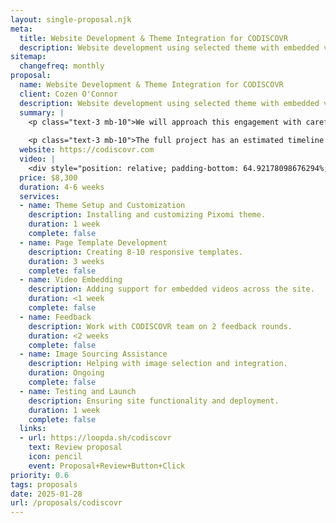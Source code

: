 ```yaml
---
layout: single-proposal.njk
meta:
  title: Website Development & Theme Integration for CODISCOVR
  description: Website development using selected theme with embedded video support.
sitemap:
  changefreq: monthly
proposal:
  name: Website Development & Theme Integration for CODISCOVR
  client: Cozen O'Connor
  description: Website development using selected theme with embedded video support.
  summary: |
    <p class="text-3 mb-10">We will approach this engagement with careful consideration and thoughtful execution, ensuring that every phase of the process is handled with precision and purpose. By following a structured timeline with clearly defined milestones, we will ensure progress remains aligned with your vision. The investment for this work can be found in <a href="{{ proposal.links[0].url }}" target="_blank" class="link plausible-event-name=Proposal+Sign+Link+Click">your proposal</a>.</p>
    
    <p class="text-3 mb-10">The full project has an estimated timeline of 4-6 weeks to deliver an effective outcome. Please feel free to read more <a href="/about" target="_blank" class="link plausible-event-name=Proposal+About+Link+Click">about us</a> or refer to our <a href="/faq" target="_blank" class="link plausible-event-name=Proposal+FAQ+Link+Click">commonly asked questions</a>.</p>
  website: https://codiscovr.com
  video: |
    <div style="position: relative; padding-bottom: 64.92178098676294%; height: 0;"><iframe src="https://www.loom.com/embed/c46f5baa13154eda995786f1a5ca4930?sid=c69b0692-c471-40cc-8ae0-497d4776922d" frameborder="0" webkitallowfullscreen mozallowfullscreen allowfullscreen style="position: absolute; top: 0; left: 0; width: 100%; height: 100%;"></iframe></div>
  price: $8,300
  duration: 4-6 weeks
  services:
  - name: Theme Setup and Customization
    description: Installing and customizing Pixomi theme.
    duration: 1 week
    complete: false
  - name: Page Template Development
    description: Creating 8-10 responsive templates.
    duration: 3 weeks
    complete: false
  - name: Video Embedding
    description: Adding support for embedded videos across the site.
    duration: <1 week
    complete: false
  - name: Feedback
    description: Work with CODISCOVR team on 2 feedback rounds.
    duration: <2 weeks
    complete: false
  - name: Image Sourcing Assistance
    description: Helping with image selection and integration.
    duration: Ongoing
    complete: false
  - name: Testing and Launch
    description: Ensuring site functionality and deployment.
    duration: 1 week
    complete: false
  links: 
  - url: https://loopda.sh/codiscovr
    text: Review proposal
    icon: pencil
    event: Proposal+Review+Button+Click
priority: 0.6
tags: proposals
date: 2025-01-28
url: /proposals/codiscovr
---
```

